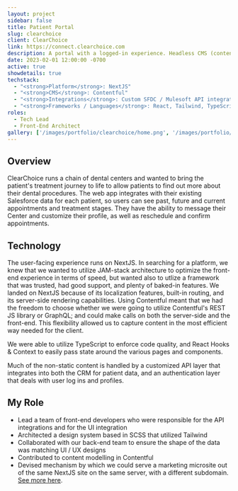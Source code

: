 ```yaml
---
layout: project
sidebar: false
title: Patient Portal
slug: clearchoice
client: ClearChoice
link: https://connect.clearchoice.com
description: A portal with a logged-in experience. Headless CMS (contentful) with NextJS front end.
date: 2023-02-01 12:00:00 -0700
active: true
showdetails: true
techstack:
  - "<strong>Platform</strong>: NextJS"
  - "<strong>CMS</strong>: Contentful"
  - "<strong>Integrations</strong>: Custom SFDC / Mulesoft API integrations"
  - "<strong>Frameworks / Languages</strong>: React, Tailwind, TypeScript"
roles: 
  - Tech Lead
  - Front-End Architect
gallery: ['/images/portfolio/clearchoice/home.png', '/images/portfolio/clearchoice/treatment-path.png', '/images/portfolio/clearchoice/messages.png', '/images/portfolio/clearchoice/profile.png', '/images/portfolio/clearchoice/location-detail.png']
---
```


## Overview

ClearChoice runs a chain of dental centers and wanted to bring the patient's treatment journey to life to allow patients to find out more about their dental procedures.  The web app integrates with their existing Salesforce data for each patient, so users can see past, future and current appointments and treatment stages.  They have the ability to message their Center and customize their profile, as well as reschedule and confirm appointments.

## Technology

The user-facing experience runs on NextJS.  In searching for a platform, we knew that we wanted to utilize JAM-stack architecture to optimize the front-end experience in terms of speed, but wanted also to utlize a framework that was trusted, had good support, and plenty of baked-in features.  We landed on NextJS because of its localization features, built-in routing, and its server-side rendering capabilities.  Using Contentful meant that we had the freedom to choose whether we were going to utilize Contentful's REST JS library or GraphQL; and could make calls on both the server-side and the front-end.  This flexibility allowed us to capture content in the most efficient way needed for the client.

We were able to utilize TypeScript to enforce code quality, and React Hooks & Context to easily pass state around the various pages and components.

Much of the non-static content is handled by a customized API layer that integrates into both the CRM for patient data, and an authentication layer that deals with user log ins and profiles.

## My Role

- Lead a team of front-end developers who were responsible for the API integrations and for the UI integration
- Architected a design system based in SCSS that utilized Tailwind
- Collaborated with our back-end team to ensure the shape of the data was matching UI / UX designs
- Contributed to content modelling in Contentful
- Devised mechanism by which we could serve a marketing microsite out of the same NextJS site on the same server, with a different subdomain. [See more here](http://127.0.0.1:4000/blog/2023/02/02/subdomain-routing-with-nextjs).